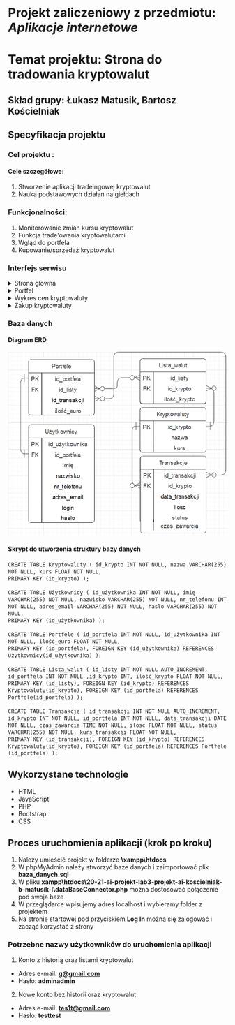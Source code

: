 # Projekt zaliczeniowy z przedmiotu: _**Aplikacje internetowe**_

# Temat projektu: Strona do tradowania kryptowalut
## Skład grupy: Łukasz Matusik, Bartosz Kościelniak
## Specyfikacja projektu
### Cel projektu :
#### Cele szczegółowe:
   1. Stworzenie aplikacji tradeingowej kryptowalut
   2. Nauka podstawowych działan na giełdach    
### Funkcjonalności:
   1. Monitorowanie zmian kursu kryptowalut
   2. Funkcja trade'owania kryptowalutami
   3. Wgląd do portfela 
   4. Kupowanie/sprzedaż kryptowalut
### Interfejs serwisu

   <details>
       <summary>Strona głowna</summary>
    <ul>
     <img src="img/strona_glowna.png.png"> 
    </ul>
   </details>
	<details>
       <summary>Portfel</summary>
    <ul>
     <img src="img/portfel.png"> 
    </ul>
   </details>
	<details>
       <summary>Wykres cen kryptowaluty</summary>
    <ul>
     <img src="img/wykres_ceny.png"> 
    </ul>
   </details>
	<details>
       <summary>Zakup kryptowaluty</summary>
    <ul>
     <img src="img/zakuKrypto.png"> 
    </ul>
   </details>
         
### Baza danych
####	Diagram ERD
![alt text](baza.png)


####	Skrypt do utworzenia struktury bazy danych
```
CREATE TABLE Kryptowaluty ( id_krypto INT NOT NULL, nazwa VARCHAR(255) NOT NULL, kurs FLOAT NOT NULL, 
PRIMARY KEY (id_krypto) );

CREATE TABLE Użytkownicy ( id_użytkownika INT NOT NULL, imię VARCHAR(255) NOT NULL, nazwisko VARCHAR(255) NOT NULL, nr_telefonu INT NOT NULL, adres_email VARCHAR(255) NOT NULL, haslo VARCHAR(255) NOT NULL, 
PRIMARY KEY (id_użytkownika) );

CREATE TABLE Portfele ( id_portfela INT NOT NULL, id_użytkownika INT NOT NULL, ilość_euro FLOAT NOT NULL, 
PRIMARY KEY (id_portfela), FOREIGN KEY (id_użytkownika) REFERENCES Użytkownicy(id_użytkownika) );

CREATE TABLE Lista_walut ( id_listy INT NOT NULL AUTO_INCREMENT, id_portfela INT NOT NULL ,id_krypto INT, ilość_krypto FLOAT NOT NULL, 
PRIMARY KEY (id_listy), FOREIGN KEY (id_krypto) REFERENCES Kryptowaluty(id_krypto), FOREIGN KEY (id_portfela) REFERENCES Portfele(id_portfela) );

CREATE TABLE Transakcje ( id_transakcji INT NOT NULL AUTO_INCREMENT, id_krypto INT NOT NULL, id_portfela INT NOT NULL, data_transakcji DATE NOT NULL, czas_zawarcia TIME NOT NULL, ilosc FLOAT NOT NULL, status VARCHAR(255) NOT NULL, kurs_transakcji FLOAT NOT NULL, 
PRIMARY KEY (id_transakcji), FOREIGN KEY (id_krypto) REFERENCES Kryptowaluty(id_krypto), FOREIGN KEY (id_portfela) REFERENCES Portfele (id_portfela) );

```
## Wykorzystane technologie

* HTML
* JavaScript
* PHP
* Bootstrap
* CSS

## Proces uruchomienia aplikacji (krok po kroku)
1. Należy umieścić projekt w folderze **\xampp\htdocs** 
2. W phpMyAdmin należy stworzyć baze danych i zaimportować plik **baza_danych.sql**
3. W pliku **xampp\htdocs\20-21-ai-projekt-lab3-projekt-ai-koscielniak-b-matusik-l\dataBaseConnector.php** można dostosować połączenie pod swoja baze
4. W przeglądarce wpisujemy adres localhost i wybieramy folder z projektem
5. Na stronie startowej pod przyciskiem **Log In** można się zalogować i zacząć korzystać z strony
### Potrzebne nazwy użytkowników do uruchomienia aplikacji
1. Konto z historią oraz listami kryptowalut
* Adres e-mail: **g@gmail.com**
* Hasło: **adminadmin**
2. Nowe konto bez historii oraz kryptowalut
* Adres e-mail: **tes1t@gmail.com**
* Hasło: **testtest**

